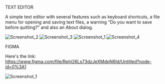 TEXT EDITOR

A simple text editor with several features such as keyboard shortcuts, a file menu for opening and saving text files,
a warning "Do you want to save before quitting?"
and also an About dialog.

![Screenshot_2](https://user-images.githubusercontent.com/73570667/117589053-31bb0080-b149-11eb-9439-e90595d999a9.png)
![Screenshot_3](https://user-images.githubusercontent.com/73570667/117589055-31bb0080-b149-11eb-97a0-4207162e68c0.png)
![Screenshot_1](https://user-images.githubusercontent.com/73570667/117589052-31226a00-b149-11eb-93ed-029b669545f2.png)
![Screenshot_4](https://user-images.githubusercontent.com/73570667/117589050-3089d380-b149-11eb-8fb5-3fa15404d42a.png)


FIGMA

Here's the link: https://www.figma.com/file/Rphi26Ls73dzJeXMdpN6Id/Untitled?node-id=0%3A1

![Screenshot_1](https://user-images.githubusercontent.com/73570667/117590402-194ee400-b151-11eb-895b-bdd6edb4b55d.png)
